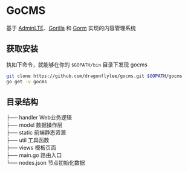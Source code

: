 # GoCMS
基于 [AdminLTE](https://adminlte.io)、[Gorilla](http://www.gorillatoolkit.org) 和 [Gorm](http://gorm.io) 实现的内容管理系统

## 获取安装

执如下命令，就能够在你的 `$GOPATH/bin` 目录下发现 gocms
```bash
git clone https://github.com/dragonflylee/gocms.git $GOPATH/gocms
go get -v gocms
```

## 目录结构

 ├── handler    Web业务逻辑  
 ├── model      数据操作层  
 ├── static     前端静态资源  
 ├── util       工具函数  
 ├── views      模板页面  
 ├── main.go    路由入口  
 └── nodes.json 节点初始化数据  

